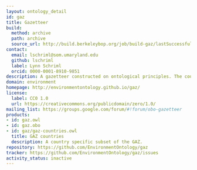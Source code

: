 ```yaml
---
layout: ontology_detail
id: gaz
title: Gazetteer
build:
  method: archive
  path: archive
  source_url: http://build.berkeleybop.org/job/build-gaz/lastSuccessfulBuild/artifact/*zip*/archive.zip
contact:
  email: lschriml@som.umaryland.edu
  github: lschriml
  label: Lynn Schriml
  orcid: 0000-0001-8910-9851
description: A gazetteer constructed on ontological principles. The countries are actively maintained.
domain: environment
homepage: http://environmentontology.github.io/gaz/
license:
  label: CC0 1.0
  url: https://creativecommons.org/publicdomain/zero/1.0/
mailing_list: https://groups.google.com/forum/#!forum/obo-gazetteer
products:
- id: gaz.owl
- id: gaz.obo
- id: gaz/gaz-countries.owl
  title: GAZ countries
  description: A country specific subset of the GAZ.
repository: https://github.com/EnvironmentOntology/gaz
tracker: https://github.com/EnvironmentOntology/gaz/issues
activity_status: inactive
---
```

